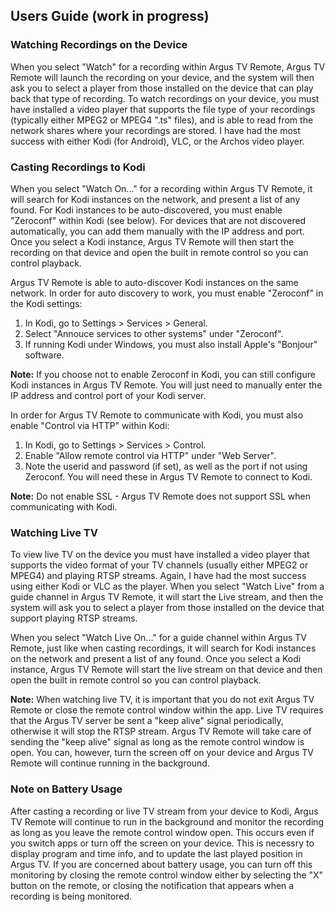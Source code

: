 ## Users Guide (work in progress)
### Watching Recordings on the Device

When you select "Watch" for a recording within Argus TV Remote, Argus TV Remote will launch the recording on your device, and the system will then ask you to select a player from those installed on the device that can play back that type of recording. To watch recordings on your device, you must have installed a video player that supports the file type of your recordings (typically either MPEG2 or MPEG4 ".ts" files), and is able to read from the network shares where your recordings are stored. I have had the most success with either Kodi (for Android), VLC, or the Archos video player.

### Casting Recordings to Kodi

When you select "Watch On..." for a recording within Argus TV Remote, it will search for Kodi instances on the network, and present a list of any found. For Kodi instances to be auto-discovered, you must enable "Zeroconf" within Kodi (see below). For devices that are not discovered automatically, you can add them manually with the IP address and port. Once you select a Kodi instance, Argus TV Remote will then start the recording on that device and open the built in remote control so you can control playback.

Argus TV Remote is able to auto-discover Kodi instances on the same network. In order for auto discovery to work, you must enable "Zeroconf" in the Kodi settings:

1. In Kodi, go to Settings > Services > General.
2. Select "Annouce services to other systems" under "Zeroconf".
3. If running Kodi under Windows, you must also install Apple's "Bonjour" software.

**Note:** If you choose not to enable Zeroconf in Kodi, you can still configure Kodi instances in Argus TV Remote. You will just need to manually enter the IP address and control port of your Kodi server.

In order for Argus TV Remote to communicate with Kodi, you must also enable "Control via HTTP" within Kodi:

1. In Kodi, go to Settings > Services > Control.
2. Enable "Allow remote control via HTTP" under "Web Server".
3. Note the userid and password (if set), as well as the port if not using Zeroconf. You will need these in Argus TV Remote to connect to Kodi.

**Note:** Do not enable SSL - Argus TV Remote does not support SSL when communicating with Kodi.

### Watching Live TV

To view live TV on the device you must have installed a video player that supports the video format of your TV channels (usually either MPEG2 or MPEG4) and playing RTSP streams. Again, I have had the most success using either Kodi or VLC as the player. When you select "Watch Live" from a guide channel in Argus TV Remote, it will start the Live stream, and then the system will ask you to select a player from those installed on the device that support playing RTSP streams.

When you select "Watch Live On..." for a guide channel within Argus TV Remote, just like when casting recordings, it will search for Kodi instances on the network and present a list of any found. Once you select a Kodi instance, Argus TV Remote will start the live stream on that device and then open the built in remote control so you can control playback.

**Note:** When watching live TV, it is important that you do not exit Argus TV Remote or close the remote control window within the app. Live TV requires that the Argus TV server be sent a "keep alive" signal periodically, otherwise it will stop the RTSP stream. Argus TV Remote will take care of sending the "keep alive" signal as long as the remote control window is open. You can, however, turn the screen off on your device and Argus TV Remote will continue running in the background.

### Note on Battery Usage

After casting a recording or live TV stream from your device to Kodi, Argus TV Remote will continue to run in the background and monitor the recording as long as you leave the remote control window open. This occurs even if you switch apps or turn off the screen on your device. This is necessry to display program and time info, and to update the last played position in Argus TV. If you are concerned about battery usage, you can turn off this monitoring by closing the remote control window either by selecting the "X" button on the remote, or closing the notification that appears when a recording is being monitored.

